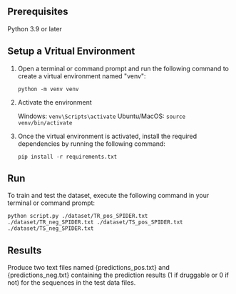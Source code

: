 ## Prerequisites
Python 3.9 or later

## Setup a Vritual Environment

1. Open a terminal or command prompt and run the following command to create a virtual environment named "venv":
    ```
    python -m venv venv
    ```
2. Activate the environment

      Windows:
        ```
        venv\Scripts\activate
        ```
      Ubuntu/MacOS:
        ```
        source venv/bin/activate
        ```
4. Once the virtual environment is activated, install the required dependencies by running the following command:
    ``` 
    pip install -r requirements.txt
    ```

## Run

To train and test the dataset, execute the following command in your terminal or command prompt:

```
python script.py ./dataset/TR_pos_SPIDER.txt ./dataset/TR_neg_SPIDER.txt ./dataset/TS_pos_SPIDER.txt ./dataset/TS_neg_SPIDER.txt
```

## Results

Produce two text files named {predictions_pos.txt} and {predictions_neg.txt} containing the prediction results (1 if druggable or 0 if not) for the sequences in the test data files.
